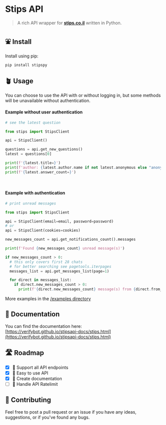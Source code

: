 # Stips API

> A rich API wrapper for [**stips.co.il**](https://stips.co.il) written in Python. <br>

## ⛲ Install

Install using pip:

```bash
pip install stipspy
```

## 🪴 Usage

You can choose to use the API with or without logging in,
but some methods will be unavailable without authentication.

#### Example without user authentication

```python
# see the latest question

from stips import StipsClient

api = StipsClient()

questions = api.get_new_questions()
latest = questions[0]

print(f'{latest.title=}')
print(f'author: {latest.author.name if not latest.anonymous else "anonymous"}')
print(f'{latest.answer_count=}')
```

<br>

#### Example with authentication

```python
# print unread messages

from stips import StipsClient

api = StipsClient(email=email, password=password)
# or
api = StipsClient(cookies=cookies)

new_messages_count = api.get_notifications_count().messages

print(f'Found {new_messages_count} unread message(s)')

if new_messages_count > 0:
  # this only covers first 28 chats
  # for better searching see pagetools.iterpages
  messages_list = api.get_messages_list(page=1)

  for direct in messages_list:
    if direct.new_messages_count > 0:
      print(f'{direct.new_messages_count} message(s) from {direct.from_user.name}: {direct.last_message}')
```

More examples in the [/examples directory](examples)

## 📃 Documentation

You can find the documentation here:<br/>
[https://verifybot.github.io/stipsapi-docs/stips.html](https://verifybot.github.io/stipsapi-docs/stips.html)

## 🛣️ Roadmap

- [x] 🦸 Support all API endpoints
- [x] 🐥 Easy to use API
- [x] 📃 Create documentation
- [ ] 🚏 Handle API Ratelimit

## 🙏 Contributing

Feel free to post a pull request or an issue if you
have any ideas, suggestions, or if you've found any bugs.
